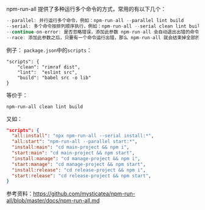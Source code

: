 npm-run-all 提供了多种运行多个命令的方式，常用的有以下几个：

```js
--parallel: 并行运行多个命令，例如：npm-run-all --parallel lint build
--serial: 多个命令按排列顺序执行，例如：npm-run-all --serial clean lint build:**
--continue-on-error: 是否忽略错误，添加此参数 npm-run-all 会自动退出出错的命令，继续运行正常的
--race: 添加此参数之后，只要有一个命令运行出错，那么 npm-run-all 就会结束掉全部的命令
```

例子：
`package.json`中的`scripts`：
```json{
"scripts": {
    "clean": "rimraf dist",
    "lint":  "eslint src",
    "build": "babel src -o lib"
}
```
等价于：
```
npm-run-all clean lint build
```

又如：
```json
"scripts": {
  "all:install": "npx npm-run-all --serial install:*",
  "all:start": "npm-run-all --parallel start:*",
  "install:main": "cd main-project && npm i",
  "start:main": "cd main-project && npm start",
  "install:manage": "cd manage-project && npm i",
  "start:manage": "cd manage-project && npm start",
  "install:release": "cd release-project && npm i",
  "start:release": "cd release-project && npm start",
}
```




参考资料：https://github.com/mysticatea/npm-run-all/blob/master/docs/npm-run-all.md